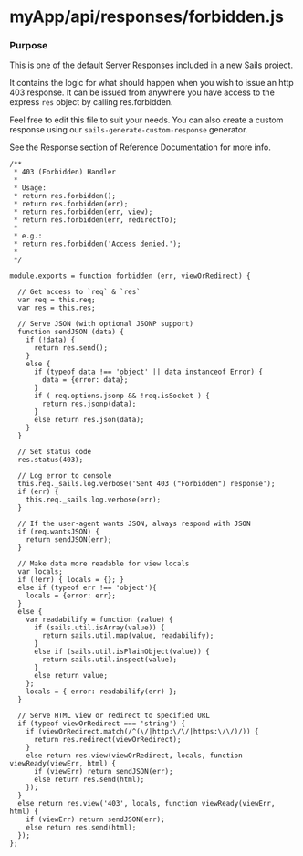 # myApp/api/responses/forbidden.js
### Purpose

This is one of the default Server Responses included in a new Sails project.

It contains the logic for what should happen when you wish to issue an http 403 response. It can be issued from anywhere you have access to the express `res` object by calling res.forbidden.

Feel free to edit this file to suit your needs.  You can also create a custom response using our `sails-generate-custom-response` generator.

See the Response section of Reference Documentation for more info.

<docmeta name="uniqueID" value="forbiddenjs655137">
<docmeta name="displayName" value="forbidden.js">

```
/**
 * 403 (Forbidden) Handler
 *
 * Usage:
 * return res.forbidden();
 * return res.forbidden(err);
 * return res.forbidden(err, view);
 * return res.forbidden(err, redirectTo);
 *
 * e.g.:
 * return res.forbidden('Access denied.');
 *
 */

module.exports = function forbidden (err, viewOrRedirect) {

  // Get access to `req` & `res`
  var req = this.req;
  var res = this.res;

  // Serve JSON (with optional JSONP support)
  function sendJSON (data) {
    if (!data) {
      return res.send();
    }
    else {
      if (typeof data !== 'object' || data instanceof Error) {
        data = {error: data};
      }
      if ( req.options.jsonp && !req.isSocket ) {
        return res.jsonp(data);
      }
      else return res.json(data);
    }
  }

  // Set status code
  res.status(403);

  // Log error to console
  this.req._sails.log.verbose('Sent 403 ("Forbidden") response');
  if (err) {
    this.req._sails.log.verbose(err);
  }

  // If the user-agent wants JSON, always respond with JSON
  if (req.wantsJSON) {
    return sendJSON(err);
  }

  // Make data more readable for view locals
  var locals;
  if (!err) { locals = {}; }
  else if (typeof err !== 'object'){
    locals = {error: err};
  }
  else {
    var readabilify = function (value) {
      if (sails.util.isArray(value)) {
        return sails.util.map(value, readabilify);
      }
      else if (sails.util.isPlainObject(value)) {
        return sails.util.inspect(value);
      }
      else return value;
    };
    locals = { error: readabilify(err) };
  }

  // Serve HTML view or redirect to specified URL
  if (typeof viewOrRedirect === 'string') {
    if (viewOrRedirect.match(/^(\/|http:\/\/|https:\/\/)/)) {
      return res.redirect(viewOrRedirect);
    }
    else return res.view(viewOrRedirect, locals, function viewReady(viewErr, html) {
      if (viewErr) return sendJSON(err);
      else return res.send(html);
    });
  }
  else return res.view('403', locals, function viewReady(viewErr, html) {
    if (viewErr) return sendJSON(err);
    else return res.send(html);
  });
};

```

